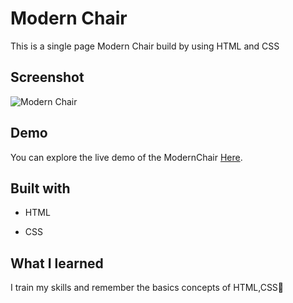 
# Modern Chair
This is a single page Modern Chair build by using HTML and CSS

## Screenshot
![Modern Chair](https://github.com/Vandana915/ModernChair/assets/124566666/ca523cf8-d124-43f7-9e11-dea04ac20868)

## Demo
You can explore the live demo of the ModernChair [Here]().


##  Built with
* HTML
+ CSS


## What I learned
I train my skills and remember the basics concepts of HTML,CSS🙂

